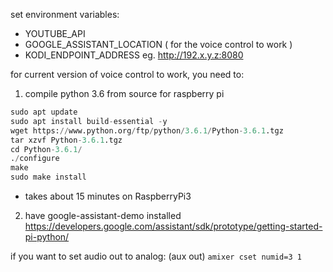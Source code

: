 set environment variables:
- YOUTUBE_API
- GOOGLE_ASSISTANT_LOCATION ( for the voice control to work )
- KODI_ENDPOINT_ADDRESS eg. http://192.x.y.z:8080


for current version of voice control to work, you need to:
1. compile python 3.6 from source for raspberry pi
```python
sudo apt update
sudo apt install build-essential -y
wget https://www.python.org/ftp/python/3.6.1/Python-3.6.1.tgz
tar xzvf Python-3.6.1.tgz
cd Python-3.6.1/
./configure
make
sudo make install
```
* takes about 15 minutes on RaspberryPi3

2. have google-assistant-demo installed
https://developers.google.com/assistant/sdk/prototype/getting-started-pi-python/

if you want to set audio out to analog: (aux out) `amixer cset numid=3 1`

